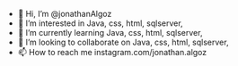 - 👋 Hi, I’m @jonathanAlgoz
- 👀 I’m interested in Java, css, html, sqlserver,
- 🌱 I’m currently learning Java, css, html, sqlserver,
- 💞️ I’m looking to collaborate on Java, css, html, sqlserver,
- 📫 How to reach me instagram.com/jonathan.algoz

<!---
jonathanAlgoz/jonathanAlgoz is a ✨ special ✨ repository because its `README.md` (this file) appears on your GitHub profile.
You can click the Preview link to take a look at your changes.
--->
